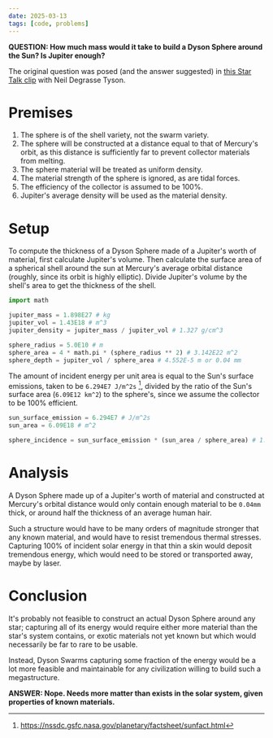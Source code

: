 ```yaml
---
date: 2025-03-13
tags: [code, problems]
---
```


**QUESTION: How much mass would it take to build a Dyson Sphere around the Sun? Is Jupiter enough?**

The original question was posed (and the answer suggested) in [this Star Talk clip](https://www.youtube.com/shorts/wrbeXNYfRS8) with Neil Degrasse Tyson.

# Premises

1. The sphere is of the shell variety, not the swarm variety.
2. The sphere will be constructed at a distance equal to that of Mercury's orbit, as this distance is sufficiently far to prevent collector materials from melting.
3. The sphere material will be treated as uniform density.
4. The material strength of the sphere is ignored, as are tidal forces.
5. The efficiency of the collector is assumed to be 100%.
6. Jupiter's average density will be used as the material density.

# Setup

To compute the thickness of a Dyson Sphere made of a Jupiter's worth of material, first calculate Jupiter's volume. Then calculate the surface area of a spherical shell around the sun at Mercury's average orbital distance (roughly, since its orbit is highly elliptic). Divide Jupiter's volume by the shell's area to get the thickness of the shell.

```python
import math

jupiter_mass = 1.898E27 # kg
jupiter_vol = 1.43E18 # m^3
jupiter_density = jupiter_mass / jupiter_vol # 1.327 g/cm^3

sphere_radius = 5.0E10 # m
sphere_area = 4 * math.pi * (sphere_radius ** 2) # 3.142E22 m^2
sphere_depth = jupiter_vol / sphere_area # 4.552E-5 m or 0.04 mm
```

The amount of incident energy per unit area is equal to the Sun's surface emissions, taken to be `6.294E7 J/m^2s` [^1], divided by the ratio of the Sun's surface area (`6.09E12 km^2`) to the sphere's, since we assume the collector to be 100% efficient.

```python
sun_surface_emission = 6.294E7 # J/m^2s
sun_area = 6.09E18 # m^2

sphere_incidence = sun_surface_emission * (sun_area / sphere_area) # 1.220E4 J/m^2s
```

# Analysis

A Dyson Sphere made up of a Jupiter's worth of material and constructed at Mercury's orbital distance would only contain enough material to be `0.04mm` thick, or around half the thickness of an average human hair.

Such a structure would have to be many orders of magnitude stronger that any known material, and would have to resist tremendous thermal stresses. Capturing 100% of incident solar energy in that thin a skin would deposit tremendous energy, which would need to be stored or transported away, maybe by laser.

# Conclusion

It's probably not feasible to construct an actual Dyson Sphere around any star; capturing all of its energy would require either more material than the star's system contains, or exotic materials not yet known but which would necessarily be far to rare to be usable.

Instead, Dyson Swarms capturing some fraction of the energy would be a lot more feasible and maintainable for any civilization willing to build such a megastructure.

**ANSWER: Nope. Needs more matter than exists in the solar system, given properties of known materials.**

[^1]: https://nssdc.gsfc.nasa.gov/planetary/factsheet/sunfact.html
